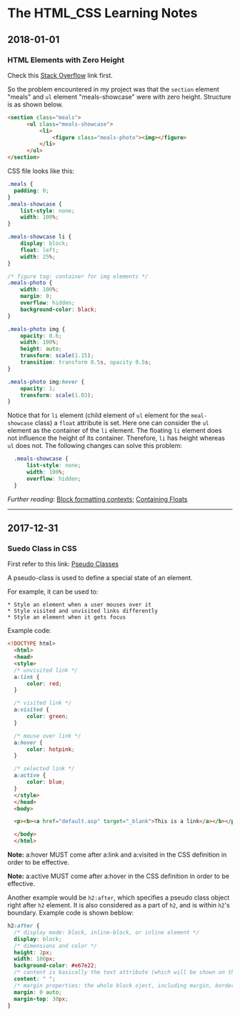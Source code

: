 # The HTML_CSS Learning Notes

## 2018-01-01

### **HTML Elements with Zero Height**

  Check this [Stack Overflow](https://stackoverflow.com/questions/5369954/why-is-my-divs-height-zero) link first.

  So the problem encountered in my project was that the `section` element "meals" and `ul` element "meals-showcase" were with zero height. Structure is as shown below.
  ``` html
  <section class="meals">
        <ul class="meals-showcase">
            <li>
                <figure class="meals-photo"><img></figure>
            </li>
        </ul>
  </section>
  ```
  CSS file looks like this:
  ```css
  .meals {
    padding: 0;
  }
  .meals-showcase {
      list-style: none;
      width: 100%;
  }

  .meals-showcase li {
      display: block;
      float: left;
      width: 25%;
  }

  /* figure tag: container for img elements */
  .meals-photo {
      width: 100%;
      margin: 0;
      overflow: hidden;
      background-color: black;
  }

  .meals-photo img {
      opacity: 0.6;
      width: 100%;
      height: auto;
      transform: scale(1.15);
      transition: transform 0.5s, opacity 0.5s;
  }

  .meals-photo img:hover {
      opacity: 1;
      transform: scale(1.03);
  }
  ```
  Notice that for `li` element (child element of `ul` element for the `meal-showcase` class) a `float` attribute is set. Here one can consider the `ul` element as the container of the `li` element. The floating `li` element does not influence the height of its container. Therefore, `li` has height whereas `ul` does not.
  The following changes can solve this problem:
  ``` css
    .meals-showcase {
        list-style: none;
        width: 100%;
        overflow: hidden;
    }
  ```
  *Further reading*: [Block formatting contexts](https://www.w3.org/TR/CSS21/visuren.html#block-formatting); [Containing Floats](http://complexspiral.com/publications/containing-floats/)

---

## 2017-12-31

### **Suedo Class in CSS**

  First refer to this link: [Pseudo Classes](https://www.w3schools.com/css/css_pseudo_classes.asp)

  A pseudo-class is used to define a special state of an element.

  For example, it can be used to:

    * Style an element when a user mouses over it
    * Style visited and unvisited links differently
    * Style an element when it gets focus
  
  Example code:
  ``` html
  <!DOCTYPE html>
    <html>
    <head>
    <style>
    /* unvisited link */
    a:link {
        color: red;
    }

    /* visited link */
    a:visited {
        color: green;
    }

    /* mouse over link */
    a:hover {
        color: hotpink;
    }

    /* selected link */
    a:active {
        color: blue;
    }
    </style>
    </head>
    <body>

    <p><b><a href="default.asp" target="_blank">This is a link</a></b></p>

    </body>
    </html>
  ```
  
  <p><b>Note:</b> a:hover MUST come after a:link and a:visited in the CSS definition in order to be effective.</p>
  <p><b>Note:</b> a:active MUST come after a:hover in the CSS definition in order to be effective.</p>

  Another example would be `h2:after`, which specifies a pseudo class object right after `h2` element. It is also considered as a part of `h2`, and is within `h2`'s boundary. Example code is shown beblow:
  
  ```css
  h2:after {
    /* display mode: block, inline-block, or inline element */
    display: block;
    /* dimensions and color */
    height: 2px;
    width: 100px;
    background-color: #e67e22;
    /* content is basically the text attribute (which will be shown on the page, of this class */
    content: " ";
    /* margin properties: the whole block oject, including margin, border, and padding, is within the h2 block, which is the parent block */
    margin: 0 auto;
    margin-top: 30px;
  }
  ```
  


